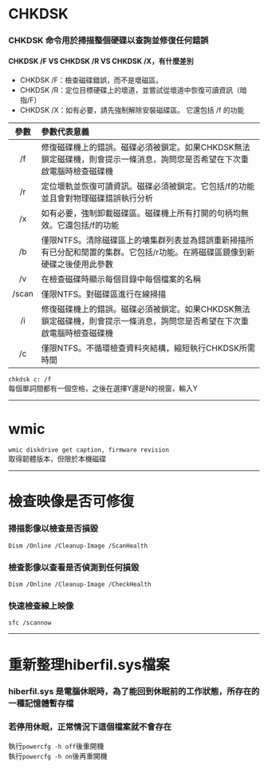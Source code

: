 # CHKDSK
 ### CHKDSK 命令用於掃描整個硬碟以查詢並修復任何錯誤
#### CHKDSK /F VS CHKDSK /R VS CHKDSK /X，有什麼差別
 - CHKDSK /F：檢查磁碟錯誤，而不是壞磁區。
 - CHKDSK /R：定位目標硬碟上的壞道，並嘗試從壞道中恢復可讀資訊（暗指/F）
 - CHKDSK /X：如有必要，請先強制解除安裝磁碟區。 它還包括 /f 的功能<br>

| 參數 | 參數代表意義 |
|:--:|:--|
| /f | 修復磁碟機上的錯誤。磁碟必須被鎖定。如果CHKDSK無法鎖定磁碟機，則會提示一條消息，詢問您是否希望在下次重啟電腦時檢查磁碟機 |
| /r | 定位壞軌並恢復可讀資訊。磁碟必須被鎖定。它包括/f的功能並且會對物理磁碟錯誤執行分析 |
| /x | 如有必要，強制卸載磁碟區。磁碟機上所有打開的句柄均無效。它還包括/f的功能 |
| /b | 僅限NTFS。清除磁碟區上的壊集群列表並為錯誤重新掃描所有已分配和閒置的集群。它包括/r功能。在將磁碟區鏡像到新硬碟之後使用此參數 |
| /v | 在檢查磁碟時顯示每個目錄中每個檔案的名稱 |
| /scan | 僅限NTFS。對磁碟區進行在線掃描 |
| /i | 修復磁碟機上的錯誤。磁碟必須被鎖定。如果CHKDSK無法鎖定磁碟機，則會提示一條消息，詢問您是否希望在下次重啟電腦時檢查磁碟機 |
| /c | 僅限NTFS。不循環檢查資料夾結構，縮短執行CHKDSK所需時間 |

`chkdsk c: /f` <br>
每個單詞間都有一個空格，之後在選擇Y還是N的視窗，輸入Y<br>



---
# wmic
`wmic diskdrive get caption, firmware revision`<br>
取得韌體版本，但限於本機磁碟

---

# 檢查映像是否可修復
### 掃描影像以檢查是否損毀
`Dism /Online /Cleanup-Image /ScanHealth`

### 檢查影像以查看是否偵測到任何損毀
`Dism /Online /Cleanup-Image /CheckHealth`
### 快速檢查線上映像
`sfc /scannow`

---

# 重新整理hiberfil.sys檔案
### hiberfil.sys 是電腦休眠時，為了能回到休眠前的工作狀態，所存在的一種記憶體暫存檔
### 若停用休眠，正常情況下這個檔案就不會存在

執行`powercfg -h off`後重開機<br>
執行`powercfg -h on`後再重開機<br>
